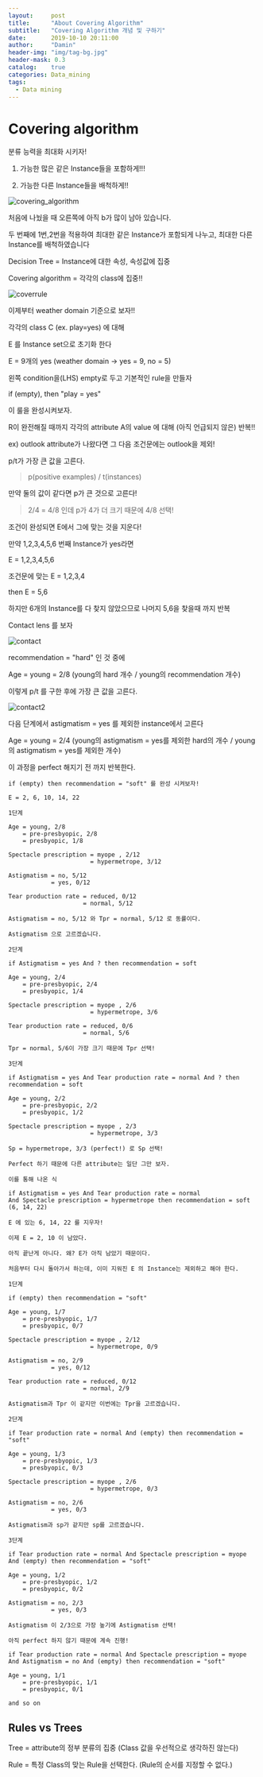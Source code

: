 ```yaml
---
layout:     post
title:      "About Covering Algorithm"
subtitle:   "Covering Algorithm 개념 및 구하기"
date:       2019-10-10 20:11:00
author:     "Damin"
header-img: "img/tag-bg.jpg"
header-mask: 0.3
catalog:    true
categories: Data_mining
tags:
  - Data mining
---
```


# Covering algorithm

분류 능력을 최대화 시키자!

1. 가능한 많은 같은 Instance들을 포함하게!!!

2. 가능한 다른 Instance들을 배척하게!!

![covering_algorithm](/img/in-post/Data_mining/covering_algorithm.PNG)<br>

처음에 나눴을 때 오른쪽에 아직 b가 많이 남아 있습니다.

두 번째에 1번,2번을 적용하여 최대한 같은 Instance가 포함되게 나누고, 최대한 다른 Instance를 배척하였습니다

Decision Tree = Instance에 대한 속성, 속성값에 집중

Covering algorithm = 각각의 class에 집중!!

![coverrule](/img/in-post/Data_mining/coverrule.PNG)<br>

이제부터 weather domain 기준으로 보자!!

각각의 class C (ex. play=yes) 에 대해

E 를 Instance set으로 초기화 한다

E = 9개의 yes (weather domain -> yes = 9, no = 5)

왼쪽 condition을(LHS) empty로 두고 기본적인 rule을 만들자

if (empty), then "play = yes"

이 룰을 완성시켜보자.

R이 완전해질 때까지 각각의 attribute A의 value 에 대해 (아직 언급되지 않은) 반복!!

ex) outlook attribute가 나왔다면 그 다음 조건문에는 outlook을 제외!

p/t가 가장 큰 값을 고른다.

> p(positive examples) / t(instances)

만약 둘의 값이 같다면 p가 큰 것으로 고른다!

> 2/4 = 4/8 인데 p가 4가 더 크기 때문에 4/8 선택!

조건이 완성되면 E에서 그에 맞는 것을 지운다!

만약 1,2,3,4,5,6 번째 Instance가 yes라면

E = 1,2,3,4,5,6

조건문에 맞는 E = 1,2,3,4

then E = 5,6

하지만 6개의 Instance를 다 찾지 않았으므로 나머지 5,6을 찾을때 까지 반복

Contact lens 를 보자

![contact](/img/in-post/Data_mining/contact.PNG) <br>

recommendation = "hard" 인 것 중에

Age = young = 2/8 (young의 hard 개수 / young의 recommendation 개수)

이렇게 p/t 를 구한 후에 가장 큰 값을 고른다.

![contact2](/img/in-post/Data_mining/contact2.PNG) <br>

다음 단계에서 astigmatism = yes 를 제외한 instance에서 고른다

Age = young = 2/4 (young의 astigmatism = yes를 제외한 hard의 개수 / young의 astigmatism = yes를 제외한 개수)

이 과정을 perfect 해지기 전 까지 반복한다.

~~~
if (empty) then recommendation = "soft" 를 완성 시켜보자!

E = 2, 6, 10, 14, 22

1단계

Age = young, 2/8
    = pre-presbyopic, 2/8
    = presbyopic, 1/8
    
Spectacle prescription = myope , 2/12
                       = hypermetrope, 3/12
                       
Astigmatism = no, 5/12
            = yes, 0/12
            
Tear production rate = reduced, 0/12
                     = normal, 5/12

Astigmatism = no, 5/12 와 Tpr = normal, 5/12 로 동률이다.

Astigmatism 으로 고르겠습니다.

2단계

if Astigmatism = yes And ? then recommendation = soft

Age = young, 2/4
    = pre-presbyopic, 2/4
    = presbyopic, 1/4
    
Spectacle prescription = myope , 2/6
                       = hypermetrope, 3/6
                       
Tear production rate = reduced, 0/6
                     = normal, 5/6

Tpr = normal, 5/6이 가장 크기 때문에 Tpr 선택!

3단계

if Astigmatism = yes And Tear production rate = normal And ? then recommendation = soft

Age = young, 2/2
    = pre-presbyopic, 2/2
    = presbyopic, 1/2
    
Spectacle prescription = myope , 2/3
                       = hypermetrope, 3/3

Sp = hypermetrope, 3/3 (perfect!) 로 Sp 선택!

Perfect 하기 때문에 다른 attribute는 일단 그만 보자.

이를 통해 나온 식

if Astigmatism = yes And Tear production rate = normal 
And Spectacle prescription = hypermetrope then recommendation = soft (6, 14, 22)

E 에 있는 6, 14, 22 를 지우자!

이제 E = 2, 10 이 남았다.

아직 끝난게 아니다. 왜? E가 아직 남았기 때문이다.

처음부터 다시 돌아가서 하는데, 이미 지워진 E 의 Instance는 제외하고 해야 한다.

1단계

if (empty) then recommendation = "soft"

Age = young, 1/7
    = pre-presbyopic, 1/7
    = presbyopic, 0/7
    
Spectacle prescription = myope , 2/12
                       = hypermetrope, 0/9
                       
Astigmatism = no, 2/9
            = yes, 0/12
            
Tear production rate = reduced, 0/12
                     = normal, 2/9
                     
Astigmatism과 Tpr 이 같지만 이번에는 Tpr을 고르겠습니다.

2단계

if Tear production rate = normal And (empty) then recommendation = "soft"

Age = young, 1/3
    = pre-presbyopic, 1/3
    = presbyopic, 0/3
    
Spectacle prescription = myope , 2/6
                       = hypermetrope, 0/3
                       
Astigmatism = no, 2/6
            = yes, 0/3

Astigmatism과 sp가 같지만 sp를 고르겠습니다.

3단계

if Tear production rate = normal And Spectacle prescription = myope 
And (empty) then recommendation = "soft"

Age = young, 1/2
    = pre-presbyopic, 1/2
    = presbyopic, 0/2
    
Astigmatism = no, 2/3
            = yes, 0/3

Astigmatism 이 2/3으로 가장 높기에 Astigmatism 선택!

아직 perfect 하지 않기 때문에 계속 진행!

if Tear production rate = normal And Spectacle prescription = myope 
And Astigmatism = no And (empty) then recommendation = "soft"

Age = young, 1/1
    = pre-presbyopic, 1/1
    = presbyopic, 0/1

and so on
~~~

## Rules vs Trees

Tree = attribute의 정부 분류의 집중 (Class 값을 우선적으로 생각하진 않는다)

Rule = 특정 Class의 맞는 Rule을 선택한다. (Rule의 순서를 지정할 수 없다.)
